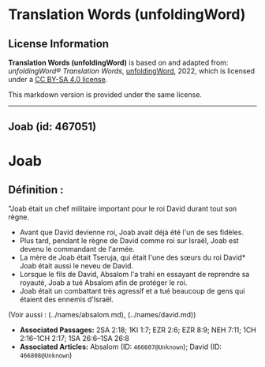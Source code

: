 # Translation Words (unfoldingWord)

## License Information

**Translation Words (unfoldingWord)** is based on and adapted from: _unfoldingWord® Translation Words_, [unfoldingWord](https://unfoldingword.org/utw), 2022, which is licensed under a [CC BY-SA 4.0 license](https://creativecommons.org/licenses/by-sa/4.0/legalcode.en).

This markdown version is provided under the same license.



--------------------------------

## Joab (id: 467051)

Joab
====

Définition :
------------

"Joab était un chef militaire important pour le roi David durant tout son règne.

* Avant que David devienne roi, Joab avait déjà été l'un de ses fidèles.
* Plus tard, pendant le règne de David comme roi sur Israël, Joab est devenu le commandant de l'armée.
* La mère de Joab était Tseruja, qui était l'une des sœurs du roi David\* Joab était aussi le neveu de David.
* Lorsque le fils de David, Absalom l'a trahi en essayant de reprendre sa royauté, Joab a tué Absalom afin de protéger le roi.
* Joab était un combattant très agressif et a tué beaucoup de gens qui étaient des ennemis d'Israël.

(Voir aussi : (../names/absalom.md), (../names/david.md))

* **Associated Passages:** 2SA 2:18; 1KI 1:7; EZR 2:6; EZR 8:9; NEH 7:11; 1CH 2:16–1CH 2:17; 1SA 26:6–1SA 26:8
* **Associated Articles:** Absalom (ID: `466607@Unknown`); David (ID: `466808@Unknown`)

